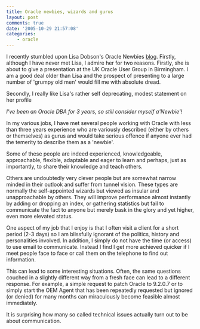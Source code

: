 ```yaml
---
title: Oracle newbies, wizards and gurus
layout: post
comments: true
date: '2005-10-29 21:57:08'
categories:
    - oracle
---
```

I recently stumbled upon Lisa Dobson's Oracle Newbies
[blog](http://newbiedba.blogspot.com/). Firstly, although I have never
met Lisa, I admire her for two reasons. Firstly, she is about to give
a presentation at the UK Oracle User Group in Birmingham. I am a good
deal older than Lisa and the prospect of presenting to a large number
of 'grumpy old men' would fill me with absolute dread.

Secondly, I really like Lisa's rather self deprecating, modest
statement on her profile

*I've been an Oracle DBA for 3 years, so still consider myself
a'Newbie'!*

In my various jobs, I have met several people working with Oracle with
less than three years experience who are variously described (either
by others or themselves) as gurus and would take serious offence if
anyone ever had the temerity to describe them as a 'newbie'.

Some of these people are indeed experienced, knowledgeable,
approachable, flexible, adaptable and eager to learn and perhaps, just
as importantly, to share their knowledge and teach others.

Others are undoubtedly very clever people but are somewhat narrow
minded in their outlook and suffer from tunnel vision. These types are
normally the self-appointed wizards but viewed as insular and
unapproachable by others. They will improve performance almost
instantly by adding or dropping an index, or gathering statistics but
fail to communicate the fact to anyone but merely bask in the glory
and yet higher, even more elevated status.

One aspect of my job that I enjoy is that I often visit a client for a
short period (2-3 days) so I am blissfully ignorant of the politics,
history and personalities involved. In addition, I simply do not have
the time (or access) to use email to communicate. Instead I find I get
more achieved quicker if I meet people face to face or call them on
the telephone to find out information.

This can lead to some interesting situations. Often, the same
questions couched in a slightly different way from a fresh face can
lead to a different response. For example, a simple request to patch
Oracle to 9.2.0.7 or to simply start the OEM Agent that has been
repeatedly requested but ignored (or denied) for many months can
miraculously become feasible almost immediately.

It is surprising how many so called technical issues actually turn out
to be about communication.
